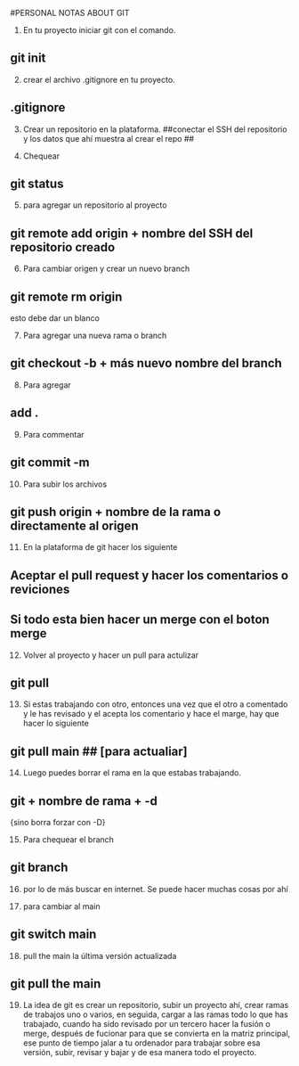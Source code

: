 #PERSONAL NOTAS ABOUT GIT

1. En tu proyecto iniciar git con el comando.
## git init ##

2. crear el archivo .gitignore en tu proyecto.
## .gitignore ##

3. Crear un repositorio en la plataforma.
##conectar el SSH del repositorio y los datos que ahí muestra al crear el repo ##

4. Chequear
## git status ##

5. para agregar un repositorio al proyecto
## git remote add origin + nombre del SSH del repositorio creado ##

6. Para cambiar origen y crear un nuevo branch
## git remote rm origin ##
esto debe dar un blanco

7. Para agregar una nueva rama o branch
## git checkout -b + más nuevo nombre del branch ##

8. Para agregar
## add . ##

9. Para commentar
## git commit -m ##

10. Para subir los archivos
## git push origin + nombre de la rama o directamente al origen ##

11. En la plataforma de git hacer los siguiente
## Aceptar el pull request y hacer los comentarios o reviciones ##
## Si todo esta bien hacer un merge con el boton merge ##

12. Volver al proyecto y hacer un pull para actulizar
## git pull ##

13. Si estas trabajando con otro, entonces una vez que el otro a comentado y le has revisado y el
    acepta los comentario y hace el marge, hay que hacer lo siguiente
## git pull main ## [para actualiar]

14. Luego puedes borrar el rama en la que estabas trabajando.
## git + nombre de rama + -d ##
{sino borra forzar con -D}

15. Para chequear el branch
## git branch ##

16. por lo de más buscar en internet. Se puede hacer muchas cosas por ahí

17. para cambiar al main
## git switch main ##

18. pull the main la última versión actualizada
## git pull the main ##

19. La idea de git es crear un repositorio, subir un proyecto ahí, crear ramas de trabajos uno o varios,
en seguida, cargar a las ramas todo lo que has trabajado, cuando ha sido revisado por un tercero
hacer la fusión o merge, después de fucionar para que se convierta en la matriz principal, ese punto de tiempo jalar a tu ordenador para
trabajar sobre esa versión, subir, revisar y bajar y de esa manera todo el proyecto.
